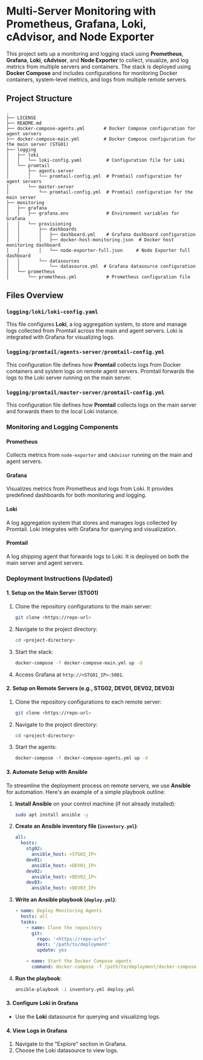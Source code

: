 # Multi-Server Monitoring with Prometheus, Grafana, Loki, cAdvisor, and Node Exporter

This project sets up a monitoring and logging stack using **Prometheus**, **Grafana**, **Loki**, **cAdvisor**, and **Node Exporter** to collect, visualize, and log metrics from multiple servers and containers. The stack is deployed using **Docker Compose** and includes configurations for monitoring Docker containers, system-level metrics, and logs from multiple remote servers.

## Project Structure

```
.
├── LICENSE
├── README.md
├── docker-compose-agents.yml       # Docker Compose configuration for agent servers
├── docker-compose-main.yml         # Docker Compose configuration for the main server (STG01)
├── logging
│   ├── loki
│   │   └── loki-config.yaml         # Configuration file for Loki
│   └── promtail
│       ├── agents-server
│       │   └── promtail-config.yml  # Promtail configuration for agent servers
│       └── master-server
│           └── promtail-config.yml  # Promtail configuration for the main server
├── monitoring
│   ├── grafana
│   │   ├── grafana.env              # Environment variables for Grafana
│   │   └── provisioning
│   │       ├── dashboards
│   │       │   ├── dashboard.yml    # Grafana dashboard configuration
│   │       │   ├── docker-host-monitoring.json  # Docker host monitoring dashboard
│   │       │   └── node-exporter-full.json     # Node Exporter full dashboard
│   │       └── datasources
│   │           └── datasource.yml  # Grafana datasource configuration
│   └── prometheus
│       └── prometheus.yml           # Prometheus configuration file
```

## Files Overview

### `logging/loki/loki-config.yaml`
This file configures **Loki**, a log aggregation system, to store and manage logs collected from Promtail across the main and agent servers. Loki is integrated with Grafana for visualizing logs.

### `logging/promtail/agents-server/promtail-config.yml`
This configuration file defines how **Promtail** collects logs from Docker containers and system logs on remote agent servers. Promtail forwards the logs to the Loki server running on the main server.

### `logging/promtail/master-server/promtail-config.yml`
This configuration file defines how **Promtail** collects logs on the main server and forwards them to the local Loki instance.

### Monitoring and Logging Components

#### **Prometheus**
Collects metrics from `node-exporter` and `cAdvisor` running on the main and agent servers.

#### **Grafana**
Visualizes metrics from Prometheus and logs from Loki. It provides predefined dashboards for both monitoring and logging.

#### **Loki**
A log aggregation system that stores and manages logs collected by Promtail. Loki integrates with Grafana for querying and visualization.

#### **Promtail**
A log shipping agent that forwards logs to Loki. It is deployed on both the main server and agent servers.

### Deployment Instructions (Updated)

#### 1. Setup on the Main Server (STG01)

1. Clone the repository configurations to the main server:
   ```bash
   git clone <https://repo-url>
   ```
2. Navigate to the project directory:
   ```bash
   cd <project-directory>
   ```
3. Start the stack:
   ```bash
   docker-compose -f docker-compose-main.yml up -d
   ```
4. Access Grafana at `http://<STG01_IP>:5001`.

#### 2. Setup on Remote Servers (e.g., STG02, DEV01, DEV02, DEV03)

1. Clone the repository configurations to each remote server:
   ```bash
   git clone <https://repo-url>
   ```
2. Navigate to the project directory:
   ```bash
   cd <project-directory>
   ```
3. Start the agents:
   ```bash
   docker-compose -f docker-compose-agents.yml up -d
   ```

#### 3. Automate Setup with Ansible

To streamline the deployment process on remote servers, we use **Ansible** for automation. Here's an example of a simple playbook outline:

1. **Install Ansible** on your control machine (if not already installed):
   ```bash
   sudo apt install ansible -y
   ```

2. **Create an Ansible inventory file (`inventory.yml`)**:
   ```yaml
   all:
     hosts:
       stg02:
         ansible_host: <STG02_IP>
       dev01:
         ansible_host: <DEV01_IP>
       dev02:
         ansible_host: <DEV02_IP>
       dev03:
         ansible_host: <DEV03_IP>
   ```

3. **Write an Ansible playbook (`deploy.yml`)**:
   ```yaml
   - name: Deploy Monitoring Agents
     hosts: all
     tasks:
       - name: Clone the repository
         git:
           repo: '<https://repo-url>'
           dest: '/path/to/deployment'
           update: yes

       - name: Start the Docker Compose agents
         command: docker-compose -f /path/to/deployment/docker-compose-agents.yml up -d
   ```

4. **Run the playbook**:
   ```bash
   ansible-playbook -i inventory.yml deploy.yml
   ```

#### 3. Configure Loki in Grafana

- Use the **Loki** datasource for querying and visualizing logs.

#### 4. View Logs in Grafana

1. Navigate to the "Explore" section in Grafana.
2. Choose the Loki datasource to view logs.